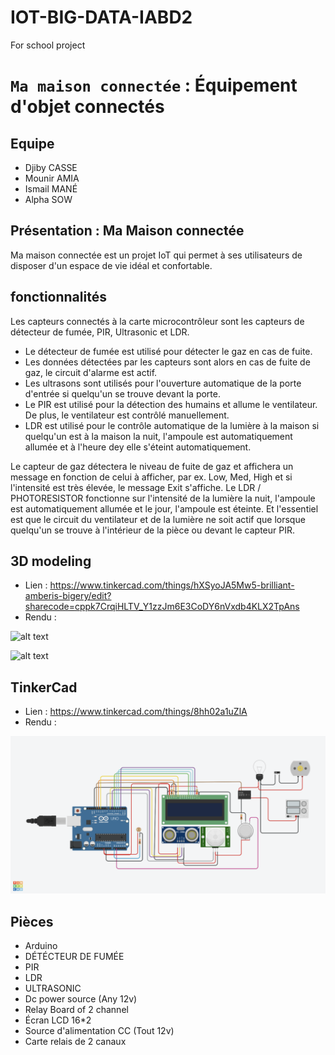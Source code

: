# IOT-BIG-DATA-IABD2
For school project


# `Ma maison connectée` : Équipement d'objet connectés


## Equipe 
- Djiby  CASSE
- Mounir AMIA
- Ismail MANÉ
- Alpha SOW

## Présentation : Ma Maison connectée

Ma maison connectée est un projet IoT qui permet à ses utilisateurs de disposer d'un espace de vie idéal et confortable.



## fonctionnalités
Les capteurs connectés à la carte microcontrôleur sont les capteurs de détecteur de fumée, PIR, Ultrasonic et LDR.
- Le détecteur de fumée est utilisé pour détecter le gaz en cas de fuite.
- Les données détectées par les capteurs sont alors en cas de fuite de gaz, le circuit d'alarme est actif.
- Les ultrasons sont utilisés pour l'ouverture automatique de la porte d'entrée si quelqu'un se trouve devant la porte.
- Le PIR est utilisé pour la détection des humains et allume le ventilateur. De plus, le ventilateur est contrôlé manuellement.
- LDR est utilisé pour le contrôle automatique de la lumière à la maison si quelqu'un est à la maison la nuit, l'ampoule est automatiquement allumée et à l'heure dey elle s'éteint automatiquement.

Le capteur de gaz détectera le niveau de fuite de gaz et affichera un message en fonction de celui à afficher, par ex. Low, Med, High et si l'intensité est très élevée, le message Exit s'affiche. Le LDR / PHOTORESISTOR fonctionne sur l'intensité de la lumière la nuit, l'ampoule est automatiquement allumée et le jour, l'ampoule est éteinte. Et l'essentiel est que le circuit du ventilateur et de la lumière ne soit actif que lorsque quelqu'un se trouve à l'intérieur de la pièce ou devant le capteur PIR.


## 3D modeling

- Lien : https://www.tinkercad.com/things/hXSyoJA5Mw5-brilliant-amberis-bigery/edit?sharecode=cppk7CrqiHLTV_Y1zzJm6E3CoDY6nVxdb4KLX2TpAns
- Rendu : 

![alt text](https://github.com/djibykc/IOT-BIG-DATA-5IABD2/tree/main/images/model3D01.png?raw=true "3D modeling")

![alt text](https://github.com/djibykc/IOT-BIG-DATA-5IABD2/tree/main/images/model3D02.png?raw=true "3D modeling")

## TinkerCad
- Lien : https://www.tinkercad.com/things/8hh02a1uZlA
- Rendu : 

![alt text](https://github.com/djibykc/IOT-BIG-DATA-5IABD2/blob/main/images/tinkercadMMC.png?raw=true "TinkerCad")


## Pièces

- Arduino
- DÉTÉCTEUR DE FUMÉE
- PIR
- LDR
- ULTRASONIC
- Dc power source (Any 12v)
- Relay Board of 2 channel
- Écran LCD 16*2 
- Source d'alimentation CC (Tout 12v)
- Carte relais de 2 canaux
